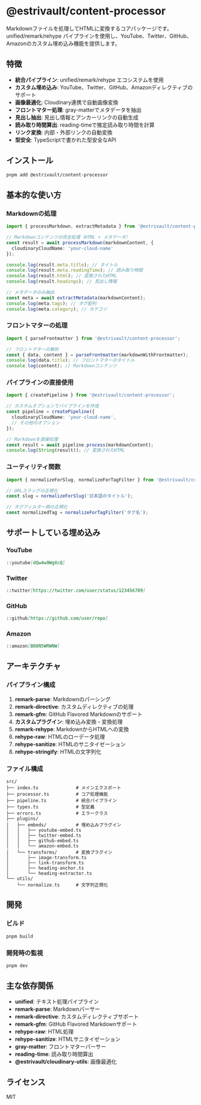 # @estrivault/content-processor

Markdownファイルを処理してHTMLに変換するコアパッケージです。unified/remark/rehype パイプラインを使用し、YouTube、Twitter、GitHub、Amazonのカスタム埋め込み機能を提供します。

## 特徴

- **統合パイプライン**: unified/remark/rehype エコシステムを使用
- **カスタム埋め込み**: YouTube、Twitter、GitHub、Amazonディレクティブのサポート
- **画像最適化**: Cloudinary連携で自動画像変換
- **フロントマター処理**: gray-matterでメタデータを抽出
- **見出し抽出**: 見出し情報とアンカーリンクの自動生成
- **読み取り時間算出**: reading-timeで推定読み取り時間を計算
- **リンク変換**: 内部・外部リンクの自動変換
- **型安全**: TypeScriptで書かれた型安全なAPI

## インストール

```bash
pnpm add @estrivault/content-processor
```

## 基本的な使い方

### Markdownの処理

```typescript
import { processMarkdown, extractMetadata } from '@estrivault/content-processor';

// Markdownコンテンツの完全処理（HTML + メタデータ）
const result = await processMarkdown(markdownContent, {
  cloudinaryCloudName: 'your-cloud-name'
});

console.log(result.meta.title); // タイトル
console.log(result.meta.readingTime); // 読み取り時間
console.log(result.html); // 変換されたHTML
console.log(result.headings); // 見出し情報

// メタデータのみ抽出
const meta = await extractMetadata(markdownContent);
console.log(meta.tags); // タグ配列
console.log(meta.category); // カテゴリ
```

### フロントマターの処理

```typescript
import { parseFrontmatter } from '@estrivault/content-processor';

// フロントマターの解析
const { data, content } = parseFrontmatter(markdownWithFrontmatter);
console.log(data.title); // フロントマターのタイトル
console.log(content); // Markdownコンテンツ
```

### パイプラインの直接使用

```typescript
import { createPipeline } from '@estrivault/content-processor';

// カスタムオプションでパイプラインを作成
const pipeline = createPipeline({
  cloudinaryCloudName: 'your-cloud-name',
  // その他のオプション
});

// Markdownを直接処理
const result = await pipeline.process(markdownContent);
console.log(String(result)); // 変換されたHTML
```

### ユーティリティ関数

```typescript
import { normalizeForSlug, normalizeForTagFilter } from '@estrivault/content-processor';

// URLスラッグの正規化
const slug = normalizeForSlug('日本語のタイトル');

// タグフィルター用の正規化
const normalizedTag = normalizeForTagFilter('タグ名');
```

## サポートしている埋め込み

### YouTube
```markdown
::youtube[dQw4w9WgXcQ]
```

### Twitter
```markdown
::twitter[https://twitter.com/user/status/123456789]
```

### GitHub
```markdown
::github[https://github.com/user/repo]
```

### Amazon
```markdown
::amazon[B08N5WRWNW]
```

## アーキテクチャ

### パイプライン構成

1. **remark-parse**: Markdownのパーシング
2. **remark-directive**: カスタムディレクティブの処理
3. **remark-gfm**: GitHub Flavored Markdownのサポート
4. **カスタムプラグイン**: 埋め込み変換・変換処理
5. **remark-rehype**: MarkdownからHTMLへの変換
6. **rehype-raw**: HTMLのローデータ処理
7. **rehype-sanitize**: HTMLのサニタイゼーション
8. **rehype-stringify**: HTMLの文字列化

### ファイル構成

```
src/
├── index.ts              # メインエクスポート
├── processor.ts          # コア処理機能
├── pipeline.ts           # 統合パイプライン
├── types.ts              # 型定義
├── errors.ts             # エラークラス
├── plugins/
│   ├── embeds/           # 埋め込みプラグイン
│   │   ├── youtube-embed.ts
│   │   ├── twitter-embed.ts
│   │   ├── github-embed.ts
│   │   └── amazon-embed.ts
│   └── transforms/       # 変換プラグイン
│       ├── image-transform.ts
│       ├── link-transform.ts
│       ├── heading-anchor.ts
│       └── heading-extractor.ts
└── utils/
    └── normalize.ts      # 文字列正規化
```

## 開発

### ビルド

```bash
pnpm build
```

### 開発時の監視

```bash
pnpm dev
```

## 主な依存関係

- **unified**: テキスト処理パイプライン
- **remark-parse**: Markdownパーサー
- **remark-directive**: カスタムディレクティブサポート
- **remark-gfm**: GitHub Flavored Markdownサポート
- **rehype-raw**: HTML処理
- **rehype-sanitize**: HTMLサニタイゼーション
- **gray-matter**: フロントマターパーサー
- **reading-time**: 読み取り時間算出
- **@estrivault/cloudinary-utils**: 画像最適化

## ライセンス

MIT